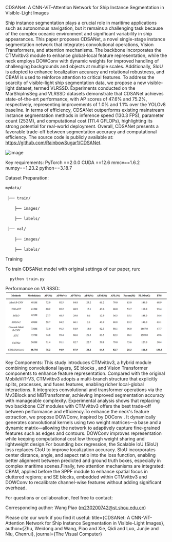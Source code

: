 CDSANet: A CNN-ViT-Attention Network for Ship Instance Segmentation in Visible-Light Images

Ship instance segmentation plays a crucial role in maritime applications such as autonomous navigation, but it remains a challenging task because of the complex oceanic environment and significant variability in ship appearances. This paper proposes CDSANet, a novel single-stage instance segmentation network that integrates convolutional operations, Vision Transformers, and attention mechanisms. The backbone incorporates the CTMvitbv3 module to enhance global-local feature representation, while the neck employs DOWConv with dynamic weights for improved handling of challenging backgrounds and objects at multiple scales. Additionally, SIoU is adopted to enhance localization accuracy and rotational robustness, and CBAM is used to reinforce attention to critical features. To address the scarcity of visible-light ship segmentation data, we propose a new visible-light dataset, termed VLRSSD. Experiments conducted on the MarShipInsSeg and VLRSSD datasets demonstrate that CDSANet achieves state-of-the-art performance, with AP scores of 47.6% and 75.2%, respectively, representing improvements of 1.0% and 1.1% over the YOLOv8 baseline. In terms of efficiency, CDSANet outperforms existing mainstream instance segmentation methods in inference speed (130.3 FPS), parameter count (253M), and computational cost (111.4 GFLOPs), highlighting its strong potential for real-world deployment. Overall, CDSANet presents a favorable trade-off between segmentation accuracy and computational efficiency. The source code is publicly available at: https://github.com/RainbowSugar1/CDSANet.

![image](Fig/图1.png)

Key requirements:
  PyTorch ==2.0.0
  CUDA ==12.6
  mmcv==1.6.2
  numpy==1.23.2
  python==3.18.7

Dataset Preparation:

    mydata/
    
     ├── train/
     
        ├── images/
        
        ├── labels/
        
     ├── val/
     
        ├── images/
        
        ├── labels/
     
Training

  To train CDSANet model with original settings of our paper, run:

      python train.py
      
Performance on VLRSSD:
![image](Fig/result.png)
  
Key Components:
    This study introduces CTMvitbv3, a hybrid module combining convolutional layers, SE blocks , and Vision Transformer components to enhance feature representation. Compared with the original MobileViT-V3, CTMvitbv3 adopts a multi-branch structure that explicitly splits, processes, and fuses features, enabling richer local-global interactions. It integrates convolutional and transformer operations via the Mv3Block and MBTransformer, achieving improved segmentation accuracy with manageable complexity. Experimental analysis shows that replacing two backbone C2f modules with CTMvitbv3 offers the best trade-off between performance and efficiency.To enhance the neck's feature extraction, we propose DOWConv, inspired by DOConv . It dynamically generates convolutional kernels using two weight matrices—a base and a dynamic matrix—allowing the network to adaptively capture fine-grained features such as edges and contours. DOWConv improves representation while keeping computational cost low through weight sharing and lightweight design.For bounding box regression, the Scalable IoU (SIoU) loss replaces CIoU to improve localization accuracy. SIoU incorporates center distance, angle, and aspect ratio into the loss function, enabling better alignment between predicted and ground truth boxes, especially in complex maritime scenes.Finally, two attention mechanisms are integrated: CBAM, applied before the SPPF module to enhance spatial focus in cluttered regions; and SE blocks, embedded within CTMvitbv3 and DOWConv to recalibrate channel-wise features without adding significant overhead.

For questions or collaboration, feel free to contact:

Corresponding author: Wang Piao (m230200742@st.shou.edu.cn)

Please cite our work if you find it useful:
  title={CDSANet: A CNN-ViT-Attention Network for Ship Instance Segmentation in Visible-Light Images},
  author={Zhu, Weidong and Wang, Piao and Xie, Qidi and Luo, Junjie and Niu, Chenrui},
  journal={The Visual Computer}
  





